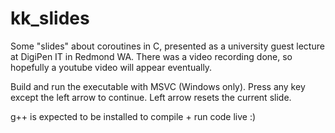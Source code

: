 # kk_slides
Some "slides" about coroutines in C, presented as a university guest lecture at DigiPen IT in Redmond WA. There was a video recording done, so hopefully a youtube video will appear eventually.

Build and run the executable with MSVC (Windows only). Press any key except the left arrow to continue. Left arrow resets the current slide.

g++ is expected to be installed to compile + run code live :)
